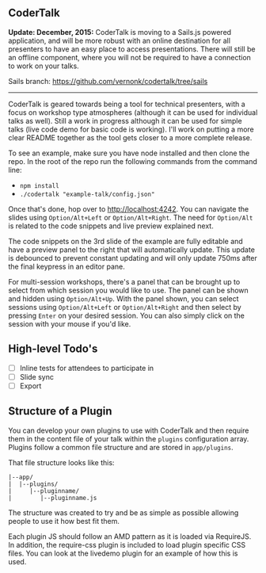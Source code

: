 CoderTalk
---

**Update: December, 2015:** CoderTalk is moving to a Sails.js powered application, and will be more robust with an online destination for all presenters to have an easy place to access presentations. There will still be an offline component, where you will not be required to have a connection to work on your talks.

Sails branch: https://github.com/vernonk/codertalk/tree/sails

---

CoderTalk is geared towards being a tool for technical presenters, with a focus on workshop type atmospheres (although it can be used for individual talks as well). Still a work in progress although it can be used for simple talks (live code demo for basic code is working). I'll work on putting a more clear README together as the tool gets closer to a more complete release.

To see an example, make sure you have node installed and then clone the repo. In the root of the repo run the following commands from the command line:

  * `npm install`
  * `./codertalk "example-talk/config.json"`

Once that's done, hop over to [http://localhost:4242](http://localhost:4242). You can navigate the slides using `Option/Alt+Left` or `Option/Alt+Right`. The need for `Option/Alt` is related to the code snippets and live preview explained next.

The code snippets on the 3rd slide of the example are fully editable and have a preview panel to the right that will automatically update. This update is debounced to prevent constant updating and will only update 750ms after the final keypress in an editor pane.

For multi-session workshops, there's a panel that can be brought up to select from which session you would like to use. The panel can be shown and hidden using `Option/Alt+Up`. With the panel shown, you can select sessions using `Option/Alt+Left` or `Option/Alt+Right` and then select by pressing `Enter` on your desired session. You can also simply click on the session with your mouse if you'd like.

## High-level Todo's

- [ ] Inline tests for attendees to participate in
- [ ] Slide sync
- [ ] Export

## Structure of a Plugin

You can develop your own plugins to use with CoderTalk and then require them in the content file of your talk within the `plugins` configuration array. Plugins follow a common file structure and are stored in `app/plugins`.

That file structure looks like this:

```text
|--app/
|  |--plugins/
|     |--pluginname/
|        |--pluginname.js
```

The structure was created to try and be as simple as possible allowing people to use it how best fit them.

Each plugin JS should follow an AMD pattern as it is loaded via RequireJS. In addition, the require-css plugin is included to load plugin specific CSS files. You can look at the livedemo plugin for an example of how this is used.
